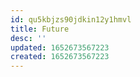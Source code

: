 ```yaml
---
id: qu5kbjzs90jdkin12y1hmvl
title: Future
desc: ''
updated: 1652673567223
created: 1652673567223
---
```


